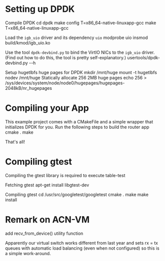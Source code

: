 Setting up DPDK
===============

Compile DPDK
    cd dpdk
    make config T=x86_64-native-linuxapp-gcc
    make T=x86_64-native-linuxapp-gcc

Load the `igb_uio` driver and its dependency `uio`
	modprobe uio
	insmod build/kmod/igb_uio.ko

Use the tool `dpdk-devbind.py` to bind the VirtIO NICs to the `igb_uio` driver.
(Find out how to do this, the tool is pretty self-explanatory.)
	usertools/dpdk-devbind.py --h

Setup hugetlbfs huge pages for DPDK
	mkdir /mnt/huge
	mount -t hugetlbfs nodev /mnt/huge
Statically allocate 256 2MB huge pages
	echo 256 > /sys/devices/system/node/node0/hugepages/hugepages-2048kB/nr_hugepages

Compiling your App
==================

This example project comes with a CMakeFile and a simple wrapper that initializes DPDK for you.
Run the following steps to build the router app
    cmake .
    make

That's all!

Compiling gtest
===============

Compiling the gtest library is required to execute table-test

Fetching gtest
    apt-get install libgtest-dev

Compiling gtest
    cd /usr/src/googletest/googletest
    cmake .
    make
    make install

Remark on ACN-VM
================

add recv_from_device() utility function

Apparently our virtual switch works different from last year and sets rx = tx queues with automatic load balancing
(even when not configured) so this is a simple work-around.



